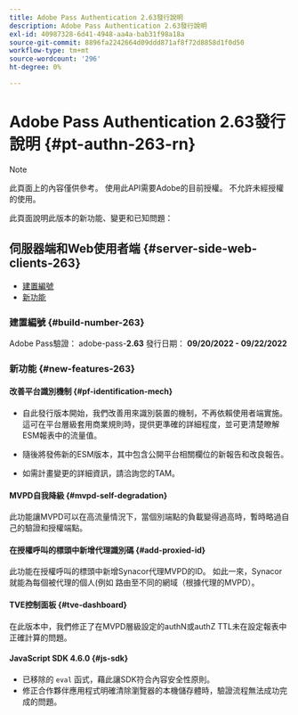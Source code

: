 ```yaml
---
title: Adobe Pass Authentication 2.63發行說明
description: Adobe Pass Authentication 2.63發行說明
exl-id: 40987328-6d41-4948-aa4a-bab31f98a18a
source-git-commit: 8896fa2242664d09ddd871af8f72d8858d1f0d50
workflow-type: tm+mt
source-wordcount: '296'
ht-degree: 0%

---
```


# Adobe Pass Authentication 2.63發行說明 {#pt-authn-263-rn}

>[!NOTE]
>
>此頁面上的內容僅供參考。 使用此API需要Adobe的目前授權。 不允許未經授權的使用。

此頁面說明此版本的新功能、變更和已知問題：

## 伺服器端和Web使用者端 {#server-side-web-clients-263}

* [建置編號](#build-number)
* [新功能](#new-features)

### 建置編號 {#build-number-263}

Adobe Pass驗證： adobe-pass-**2.63**
發行日期： **09/20/2022 - 09/22/2022**

### 新功能 {#new-features-263}

#### 改善平台識別機制 {#pf-identification-mech}

* 自此發行版本開始，我們改善用來識別裝置的機制，不再依賴使用者端實施。 這可在平台層級套用商業規則時，提供更準確的詳細程度，並可更清楚瞭解ESM報表中的流量值。

* 隨後將發佈新的ESM版本，其中包含公開平台相關欄位的新報告和改良報告。

* 如需計畫變更的詳細資訊，請洽詢您的TAM。

#### MVPD自我降級 {#mvpd-self-degradation}

此功能讓MVPD可以在高流量情況下，當個別端點的負載變得過高時，暫時略過自己的驗證和授權端點。


#### 在授權呼叫的標頭中新增代理識別碼 {#add-proxied-id}

此功能在授權呼叫的標頭中新增Synacor代理MVPD的ID。 如此一來，Synacor就能為每個被代理的個人(例如 路由至不同的網域（根據代理的MVPD）。


#### TVE控制面板 {#tve-dashboard}

在此版本中，我們修正了在MVPD層級設定的authN或authZ TTL未在設定報表中正確計算的問題。


#### JavaScript SDK 4.6.0 {#js-sdk}

* 已移除的 `eval` 函式，藉此讓SDK符合內容安全性原則。
* 修正合作夥伴應用程式明確清除瀏覽器的本機儲存體時，驗證流程無法成功完成的問題。
